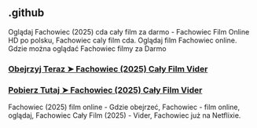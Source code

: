 ## .github

Oglądaj Fachowiec (2025) cda cały film za darmo - Fachowiec Film Online HD po polsku, Fachowiec caly film cda. Oglądaj film Fachowiec online. Gdzie można oglądać Fachowiec filmy za Darmo

### [Obejrzyj Teraz ➤ Fachowiec (2025) Cały Film Vider](https://watching4khdmovies.blogspot.com/2025/03/fachowiec.html)

### [Pobierz Tutaj ➤ Fachowiec (2025) Cały Film Vider](https://watching4khdmovies.blogspot.com/2025/03/fachowiec.html)

Fachowiec (2025) film online - Gdzie obejrzeć, Fachowiec - film online, oglądaj, Fachowiec Cały Film (2025) - Vider, Fachowiec już na Netflixie.
